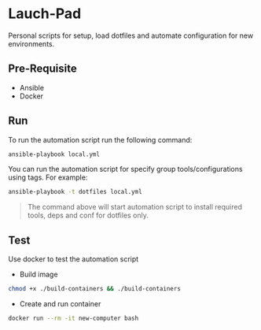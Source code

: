 # Lauch-Pad

Personal scripts for setup, load dotfiles and automate configuration for new environments.

## Pre-Requisite

- Ansible
- Docker

## Run

To run the automation script run the following command:


```bash
ansible-playbook local.yml
```

You can run the automation script for specify group tools/configurations using tags. For example:

```bash
ansible-playbook -t dotfiles local.yml
```

> The command above will start automation script to install required tools, deps and conf for dotfiles only.

## Test

Use docker to test the automation script

- Build image

```bash
chmod +x ./build-containers && ./build-containers
```

- Create and run container

```bash
docker run --rm -it new-computer bash
```
